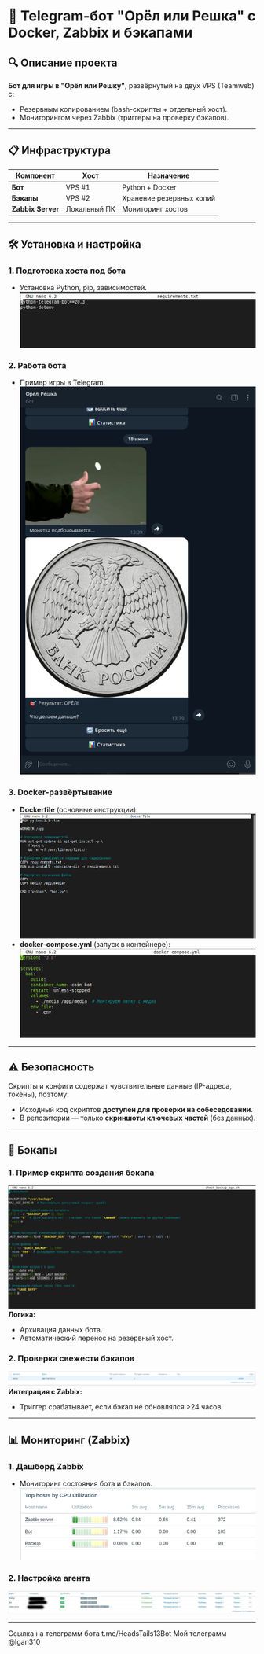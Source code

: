 # 🚀 Telegram-бот "Орёл или Решка" с Docker, Zabbix и бэкапами

## 🔍 Описание проекта
**Бот для игры в "Орёл или Решку"**, развёрнутый на двух VPS (Teamweb) с:
- Резервным копированием (bash-скрипты + отдельный хост).
- Мониторингом через Zabbix (триггеры на проверку бэкапов).

---

## 📋 Инфраструктура
| Компонент          | Хост          | Назначение                     |
|--------------------|---------------|--------------------------------|
| **Бот**            | VPS #1        | Python + Docker                |
| **Бэкапы**         | VPS #2        | Хранение резервных копий       |
| **Zabbix Server**  | Локальный ПК  | Мониторинг хостов              |

---

## 🛠️ Установка и настройка
### 1. Подготовка хоста под бота
- Установка Python, pip, зависимостей.  
  ![Установка Python](https://github.com/Evgenii199130/my_proekt/blob/main/Screen/%D1%81%D0%BA%D1%80%D0%B8%D0%BD%20%D1%84%D0%B0%D0%B9%D0%BB%D0%B0%20%D1%81%20%D0%B7%D0%B0%D0%B2%D0%B8%D1%81%D0%B8%D0%BC%D0%BE%D1%81%D1%82%D1%8F%D0%BC%D0%B8%20.png)  

### 2. Работа бота
- Пример игры в Telegram.  
  ![Бот в работе](https://github.com/Evgenii199130/my_proekt/blob/main/Screen/%D0%A1%D0%BA%D1%80%D0%B8%D0%BD%20%D1%81%D0%B0%D0%BC%D0%BE%D0%B3%D0%BE%20%D0%B1%D0%BE%D1%82%D0%B0.png)  

### 3. Docker-развёртывание
- **Dockerfile** (основные инструкции):  
  ![Dockerfile](https://github.com/Evgenii199130/my_proekt/blob/main/Screen/%D1%81%D0%BA%D1%80%D0%B8%D0%BD%20%D0%B4%D0%BE%D0%BA%D0%B5%D1%80%D1%84%D0%B0%D0%B9%D0%BB%D0%B0.png)  
- **docker-compose.yml** (запуск в контейнере):  
  ![Docker Compose](https://github.com/Evgenii199130/my_proekt/blob/main/Screen/%D1%81%D0%BA%D1%80%D0%B8%D0%BD%20docker-compose.png)  

---

## ⚠️ Безопасность
Скрипты и конфиги содержат чувствительные данные (IP-адреса, токены), поэтому:
- Исходный код скриптов **доступен для проверки на собеседовании**.
- В репозитории — только **скриншоты ключевых частей** (без данных).

---

## 🔄 Бэкапы
### 1. Пример скрипта создания бэкапа
![Backup Script](https://github.com/Evgenii199130/my_proekt/blob/main/Screen/%D0%A1%D0%BA%D1%80%D0%B8%D0%BF%D1%82%20%D0%91%D1%8D%D0%BA%D0%B0%D0%BF%D0%B0.png)  
**Логика:**  
- Архивация данных бота.
- Автоматический перенос на резервный хост.

### 2. Проверка свежести бэкапов
![Check Freshness](https://github.com/Evgenii199130/my_proekt/blob/main/Screen/%D0%A2%D1%80%D0%B8%D0%B3%D0%B3%D0%B5%D1%80%20%D0%BD%D0%B0%20%D1%81%D0%B2%D0%B5%D0%B6%D0%B5%D1%81%D1%82%D1%8C%20%D0%B1%D1%8D%D0%BA%D0%B0%D0%BF%D0%BE%D0%B2.png)  
**Интеграция с Zabbix:**  
- Триггер срабатывает, если бэкап не обновлялся >24 часов.

---

## 📊 Мониторинг (Zabbix)
### 1. Дашборд Zabbix
- Мониторинг состояния бота и бэкапов.  
  ![Zabbix Dashboard](https://github.com/Evgenii199130/my_proekt/blob/main/Screen/Zabbix%20%D0%BD%D0%B0%20%D1%82%D1%80%D0%B5%D1%85%20%D1%85%D0%BE%D1%81%D1%82%D0%B0%D1%85.png)  

### 2. Настройка агента
![Zabbix Agent Config](https://github.com/Evgenii199130/my_proekt/blob/main/Screen/Zabbix%20%D1%85%D0%BE%D1%81%D1%82%D1%8B.png)  

---  


Ссылка на телеграмм бота t.me/HeadsTails13Bot
Мой телеграмм @Igan310
